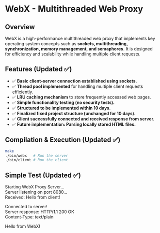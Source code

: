 # WebX - Multithreaded Web Proxy

## Overview
WebX is a high-performance multithreaded web proxy that implements key operating system concepts such as **sockets, multithreading, synchronization, memory management, and semaphores.** It is designed for efficiency and scalability while handling multiple client requests.

## Features (Updated ✅)
- ✅ **Basic client-server connection established using sockets.**  
- ✅ **Thread pool implemented** for handling multiple client requests efficiently.  
- ✅ **LRU caching mechanism** to store frequently accessed web pages.  
- ✅ **Simple functionality testing (no security tests).**  
- ✅ **Structured to be implemented within 10 days.**  
- ✅ **Finalized fixed project structure (unchanged for 10 days).**  
- ✅ **Client successfully connected and received response from server.**  
- ✅ **Future implementation: Parsing locally stored HTML files.**  

## Compilation & Execution (Updated ✅)
```sh
make
./bin/webx   # Run the server
./bin/client # Run the client
```

## Simple Test (Updated ✅)
Starting WebX Proxy Server... <br>
Server listening on port 8080... <br>
Received: Hello from client! <br>

Connected to server! <br>
Server response: HTTP/1.1 200 OK <br>
Content-Type: text/plain <br>

Hello from WebX! 
